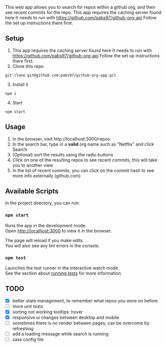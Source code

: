 This web app allows you to search for repos within a github org, and then see recent commits for the repo.
This app requires the caching server found here
It needs to run with https://github.com/pabs97/github-org-api
Follow the set up instructions there first.

## Setup
1. This app requires the caching server found here
It needs to run with https://github.com/pabs97/github-org-api
Follow the set up instructions there first.
2. Clone this repo 
```
git clone git@github.com:pabs97/github-org-app.git
```
3. Install it 
```
npm i
```
4. Start
```
npm start
```

## Usage
1. In the browser, visit http://localhost:3000/repos
2. In the search bar, type in a __valid__ org name such as "Netflix" and click Search
3. (Optional) sort the results using the radio buttons
4. Click on one of the resulting repos to see recent commits, this will take you to another view
5. In the list of recent commits, you can click on the commit hash to see more info externally (github.com)



## Available Scripts

In the project directory, you can run:

### `npm start`

Runs the app in the development mode.<br />
Open [http://localhost:3000](http://localhost:3000) to view it in the browser.

The page will reload if you make edits.<br />
You will also see any lint errors in the console.

### `npm test`

Launches the test runner in the interactive watch mode.<br />
See the section about [running tests](https://facebook.github.io/create-react-app/docs/running-tests) for more information.


## TODO
- [x] better state management, to remember what repos you were on before
- [ ] more unit tests
- [x] sorting not working
tooltips: hover
- [x] responsive ui changes between desktop and mobile
- [ ] sometimes there is no render between pages, can be overcome by refreshing
- [ ] add a loading message while search is running
- [ ] sass config file
